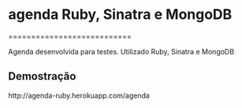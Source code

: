 <h1>agenda Ruby, Sinatra e MongoDB</h1>
===========================

Agenda desenvolvida para testes. Utilizado Ruby, Sinatra e MongoDB

<h2>Demostração</h2>
http://agenda-ruby.herokuapp.com/agenda
